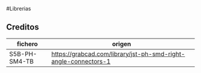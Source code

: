 #Librerias

## Creditos
| fichero | origen |
|---|---|
|S5B-PH-SM4-TB|https://grabcad.com/library/jst-ph-smd-right-angle-connectors-1|